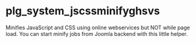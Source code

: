 # plg_system_jscssminifyghsvs
Minifies JavaScript and CSS using online webservices  but NOT while page load. You can start minify jobs from Joomla backend with this little helper.
